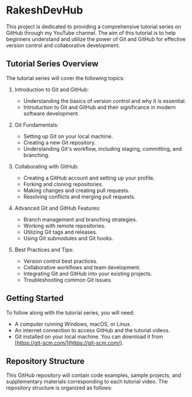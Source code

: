 # RakeshDevHub

This project is dedicated to providing a comprehensive tutorial series on GitHub through my YouTube channel. The aim of this tutorial is to help beginners understand and utilize the power of Git and GitHub for effective version control and collaborative development.

## Tutorial Series Overview

The tutorial series will cover the following topics:

1. Introduction to Git and GitHub:
   - Understanding the basics of version control and why it is essential.
   - Introduction to Git and GitHub and their significance in modern software development.

2. Git Fundamentals:
   - Setting up Git on your local machine.
   - Creating a new Git repository.
   - Understanding Git's workflow, including staging, committing, and branching.

3. Collaborating with GitHub:
   - Creating a GitHub account and setting up your profile.
   - Forking and cloning repositories.
   - Making changes and creating pull requests.
   - Resolving conflicts and merging pull requests.

4. Advanced Git and GitHub Features:
   - Branch management and branching strategies.
   - Working with remote repositories.
   - Utilizing Git tags and releases.
   - Using Git submodules and Git hooks.

5. Best Practices and Tips:
   - Version control best practices.
   - Collaborative workflows and team development.
   - Integrating Git and GitHub into your existing projects.
   - Troubleshooting common Git issues.

## Getting Started

To follow along with the tutorial series, you will need:

- A computer running Windows, macOS, or Linux.
- An internet connection to access GitHub and the tutorial videos.
- Git installed on your local machine. You can download it from [https://git-scm.com/](https://git-scm.com/).

## Repository Structure

This GitHub repository will contain code examples, sample projects, and supplementary materials corresponding to each tutorial video. The repository structure is organized as follows:

